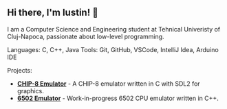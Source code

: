 ## Hi there, I'm Iustin! 👋
I am a Computer Science and Engineering student at Tehnical Univeristy of Cluj-Napoca, passionate about low-level programming. 

Languages: C, C++, Java
Tools: Git, GitHub, VSCode, IntelliJ Idea, Arduino IDE

Projects:
- [**CHIP-8 Emulator**](https://github.com/stolniceanuiustin/CHIP8-emulator) - A CHIP-8 emulator written in C with SDL2 for graphics.
- [**6502 Emulator**](https://github.com/stolniceanuiustin/6502EmuCPP) - Work-in-progress 6502 CPU emulator written in C++.
<!--
**stolniceanuiustin/stolniceanuiustin** is a ✨ _special_ ✨ repository because its `README.md` (this file) appears on your GitHub profile.

Here are some ideas to get you started:

- 🔭 I’m currently working on ...
- 🌱 I’m currently learning ...
- 👯 I’m looking to collaborate on ...
- 🤔 I’m looking for help with ...
- 💬 Ask me about ...
- 📫 How to reach me: ...
- 😄 Pronouns: ...
- ⚡ Fun fact: ...
-->
